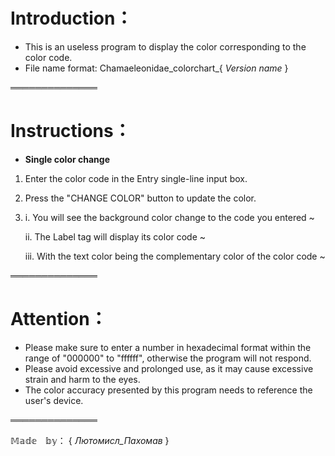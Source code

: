 # Introduction：

- This is an useless program to display the color corresponding to the color code.
- File name format:    Chamaeleonidae_colorchart_{ _Version name_ }

══════════════

# Instructions：

- **Single color change**

 1. Enter the color code in the Entry single-line input box.
 2. Press the "CHANGE COLOR" button to update the color.
 3.   i.   You will see the background color change to the code you entered ~
    
      ii.  The Label tag will display its color code ~
    
      iii. With the text color being the complementary color of the color code ~

══════════════

# Attention：

- Please make sure to enter a number in hexadecimal format within the range of "000000" to "ffffff", otherwise the program will not respond.
- Please avoid excessive and prolonged use, as it may cause excessive strain and harm to the eyes.
- The color accuracy presented by this program needs to reference the user's device.

══════════════

𝕄𝕒𝕕𝕖　𝕓𝕪： { _Лютомисл_Пахомав_ }
